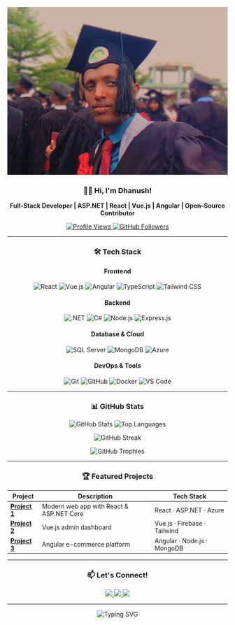<div align="center">
  
  ![Header](https://github.com/DE143/DE143/blob/main/po.jpg?raw=true)
  
  ### 👨‍💻 Hi, I'm Dhanush!  
  **Full-Stack Developer | ASP.NET | React | Vue.js | Angular | Open-Source Contributor**
  
  <div align="center">
    <a href="https://github.com/DE143">
      <img src="https://komarev.com/ghpvc/?username=DE143&label=Profile%20Views&color=0e75b6&style=flat" alt="Profile Views" />
    </a>
    <a href="https://github.com/DE143?tab=followers">
      <img src="https://img.shields.io/github/followers/DE143?label=Followers&style=social" alt="GitHub Followers" />
    </a>
  </div>
  
  ---

  ### 🛠️ Tech Stack
  
  #### **Frontend**
  <div>
    <img src="https://img.shields.io/badge/React-20232A?style=for-the-badge&logo=react&logoColor=61DAFB" alt="React" />
    <img src="https://img.shields.io/badge/Vue.js-35495E?style=for-the-badge&logo=vuedotjs&logoColor=4FC08D" alt="Vue.js" />
    <img src="https://img.shields.io/badge/Angular-DD0031?style=for-the-badge&logo=angular&logoColor=white" alt="Angular" />
    <img src="https://img.shields.io/badge/TypeScript-007ACC?style=for-the-badge&logo=typescript&logoColor=white" alt="TypeScript" />
    <img src="https://img.shields.io/badge/Tailwind_CSS-38B2AC?style=for-the-badge&logo=tailwind-css&logoColor=white" alt="Tailwind CSS" />
  </div>
  
  #### **Backend**
  <div>
    <img src="https://img.shields.io/badge/.NET-512BD4?style=for-the-badge&logo=dotnet&logoColor=white" alt=".NET" />
    <img src="https://img.shields.io/badge/C%23-239120?style=for-the-badge&logo=c-sharp&logoColor=white" alt="C#" />
    <img src="https://img.shields.io/badge/Node.js-339933?style=for-the-badge&logo=nodedotjs&logoColor=white" alt="Node.js" />
    <img src="https://img.shields.io/badge/Express.js-000000?style=for-the-badge&logo=express&logoColor=white" alt="Express.js" />
  </div>
  
  #### **Database & Cloud**
  <div>
    <img src="https://img.shields.io/badge/Microsoft%20SQL%20Server-CC2927?style=for-the-badge&logo=microsoft%20sql%20server&logoColor=white" alt="SQL Server" />
    <img src="https://img.shields.io/badge/MongoDB-4EA94B?style=for-the-badge&logo=mongodb&logoColor=white" alt="MongoDB" />
    <img src="https://img.shields.io/badge/Azure-0089D6?style=for-the-badge&logo=microsoft-azure&logoColor=white" alt="Azure" />
  </div>
  
  #### **DevOps & Tools**
  <div>
    <img src="https://img.shields.io/badge/Git-F05032?style=for-the-badge&logo=git&logoColor=white" alt="Git" />
    <img src="https://img.shields.io/badge/GitHub-100000?style=for-the-badge&logo=github&logoColor=white" alt="GitHub" />
    <img src="https://img.shields.io/badge/Docker-2CA5E0?style=for-the-badge&logo=docker&logoColor=white" alt="Docker" />
    <img src="https://img.shields.io/badge/VS_Code-0078D4?style=for-the-badge&logo=visual%20studio%20code&logoColor=white" alt="VS Code" />
  </div>
  
  ---

  ### 📊 GitHub Stats
  
  <div align="center">
    <img height="180em" src="https://github-readme-stats.vercel.app/api?username=DE143&show_icons=true&theme=radical&include_all_commits=true&count_private=true" alt="GitHub Stats" />
    <img height="180em" src="https://github-readme-stats.vercel.app/api/top-langs/?username=DE143&layout=compact&theme=radical" alt="Top Languages" />
  </div>
  
  ![GitHub Streak](https://github-readme-streak-stats.herokuapp.com/?user=DE143&theme=radical)
  
  <p align="center">
    <img src="https://github-profile-trophy.vercel.app/?username=DE143&theme=onedark&no-frame=true&row=1&column=7" alt="GitHub Trophies" />
  </p>
  
  ---

  ### 🏆 Featured Projects
  
  <div align="center">
  
  | Project | Description | Tech Stack |
  |---------|-------------|------------|
  | **[Project 1](https://github.com/DE143/)** | Modern web app with React & ASP.NET Core | React · ASP.NET · Azure |
  | **[Project 2](https://github.com/DE143/)** | Vue.js admin dashboard | Vue.js · Firebase · Tailwind |
  | **[Project 3](https://github.com/DE143/)** | Angular e-commerce platform | Angular · Node.js · MongoDB |
  
  </div>
  
  ---

  ### 📫 Let's Connect!
  
  <div align="center">
    <a href="https://linkedin.com/in/yourprofile">
      <img src="https://img.shields.io/badge/LinkedIn-0077B5?style=for-the-badge&logo=linkedin&logoColor=white" />
    </a>
    <a href="mailto:youremail@example.com">
      <img src="https://img.shields.io/badge/Gmail-D14836?style=for-the-badge&logo=gmail&logoColor=white" />
    </a>
    <a href="https://dev.to/yourprofile">
      <img src="https://img.shields.io/badge/dev.to-0A0A0A?style=for-the-badge&logo=dev.to&logoColor=white" />
    </a>
  </div>
  
  ---
  
  <div align="center">
    <img src="https://readme-typing-svg.demolab.com?font=Fira+Code&size=14&duration=3000&pause=1000&color=00FF00&center=true&vCenter=true&width=435&lines=Code+is+poetry+in+motion;Full-stack+developer+with+a+passion+for+UX;Open+to+collaborate+on+exciting+projects!" alt="Typing SVG" />
  </div>
</div>
